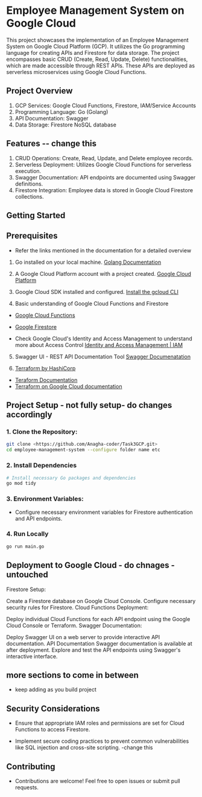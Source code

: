 # Employee Management System on Google Cloud

This project showcases the implementation of an Employee Management System on Google Cloud Platform (GCP). It utilizes the Go programming language for creating APIs and Firestore for data storage. The project encompasses basic CRUD (Create, Read, Update, Delete) functionalities, which are made accessible through REST APIs. These APIs are deployed as serverless microservices using Google Cloud Functions.

## Project Overview
1. GCP Services: Google Cloud Functions, Firestore, IAM/Service Accounts
2. Programming Language: Go (Golang)
3. API Documentation: Swagger
4. Data Storage: Firestore NoSQL database

## Features -- change this
1. CRUD Operations: Create, Read, Update, and Delete employee records.
2. Serverless Deployment: Utilizes Google Cloud Functions for serverless execution.
3. Swagger Documentation: API endpoints are documented using Swagger definitions.
4. Firestore Integration: Employee data is stored in Google Cloud Firestore collections.

## Getting Started

## Prerequisites

* Refer the links mentioned in the documentation for a detailed overview


1. Go installed on your local machine.
[Golang Documentation](https://go.dev/doc/)

2. A Google Cloud Platform account with a project created.
[Google Cloud Platform](https://cloud.google.com/)

3. Google Cloud SDK installed and configured.
[Install the gcloud CLI](https://cloud.google.com/sdk/docs/install)

4. Basic understanding of Google Cloud Functions and Firestore
- [Google Cloud Functions](https://cloud.google.com/functions#)
- [Google Firestore](https://cloud.google.com/firestore/docs/)

- Check Google Cloud's Identity and Access Management to understand more about Access Control
[Identity and Access Management | IAM](https://cloud.google.com/iam/docs)

5. Swagger UI - REST API Documentation Tool
[Swagger Documenatation](https://swagger.io/docs/)

6. [Terraform by HashiCorp](https://www.terraform.io/)
- [Teraform Documentation](https://developer.hashicorp.com/terraform?product_intent=terraform)
- [Terraform on Google Cloud documentation](https://cloud.google.com/docs/terraform)




## Project Setup - not fully setup- do changes accordingly

### 1. Clone the Repository:

```bash
git clone <https://github.com/Anagha-coder/Task3GCP.git>
cd employee-management-system --configure folder name etc
```

### 2. Install Dependencies

```bash
# Install necessary Go packages and dependencies
go mod tidy
```

### 3. Environment Variables:

- Configure necessary environment variables for Firestore authentication and API endpoints.

### 4. Run Locally

```bash
go run main.go
```

## Deployment to Google Cloud - do chnages - untouched
Firestore Setup:

Create a Firestore database on Google Cloud Console.
Configure necessary security rules for Firestore.
Cloud Functions Deployment:

Deploy individual Cloud Functions for each API endpoint using the Google Cloud Console or Terraform.
Swagger Documentation:

Deploy Swagger UI on a web server to provide interactive API documentation.
API Documentation
Swagger documentation is available at <swagger-url> after deployment.
Explore and test the API endpoints using Swagger's interactive interface.

## more sections to come in between
- keep adding as you build project



## Security Considerations

- Ensure that appropriate IAM roles and permissions are set for Cloud Functions to access Firestore.

- Implement secure coding practices to prevent common vulnerabilities like SQL injection and cross-site scripting. -change this

## Contributing

- Contributions are welcome! Feel free to open issues or submit pull requests.
